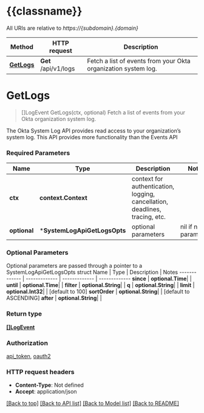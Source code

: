 # {{classname}}

All URIs are relative to *https://{subdomain}.{domain}*

Method | HTTP request | Description
------------- | ------------- | -------------
[**GetLogs**](SystemLogApi.md#GetLogs) | **Get** /api/v1/logs | Fetch a list of events from your Okta organization system log.

# **GetLogs**
> []LogEvent GetLogs(ctx, optional)
Fetch a list of events from your Okta organization system log.

The Okta System Log API provides read access to your organization’s system log. This API provides more functionality than the Events API

### Required Parameters

Name | Type | Description  | Notes
------------- | ------------- | ------------- | -------------
 **ctx** | **context.Context** | context for authentication, logging, cancellation, deadlines, tracing, etc.
 **optional** | ***SystemLogApiGetLogsOpts** | optional parameters | nil if no parameters

### Optional Parameters
Optional parameters are passed through a pointer to a SystemLogApiGetLogsOpts struct
Name | Type | Description  | Notes
------------- | ------------- | ------------- | -------------
 **since** | **optional.Time**|  | 
 **until** | **optional.Time**|  | 
 **filter** | **optional.String**|  | 
 **q** | **optional.String**|  | 
 **limit** | **optional.Int32**|  | [default to 100]
 **sortOrder** | **optional.String**|  | [default to ASCENDING]
 **after** | **optional.String**|  | 

### Return type

[**[]LogEvent**](LogEvent.md)

### Authorization

[api_token](../README.md#api_token), [oauth2](../README.md#oauth2)

### HTTP request headers

 - **Content-Type**: Not defined
 - **Accept**: application/json

[[Back to top]](#) [[Back to API list]](../README.md#documentation-for-api-endpoints) [[Back to Model list]](../README.md#documentation-for-models) [[Back to README]](../README.md)

